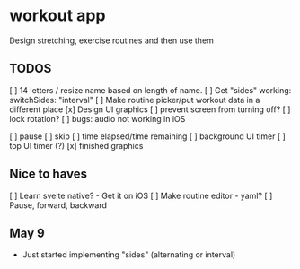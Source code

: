# workout app 
Design stretching, exercise routines and then use them


## TODOS
[ ] 14 letters / resize name based on length of name. 
[ ] Get "sides" working: switchSides: "interval"
[ ] Make routine picker/put workout data in a different place
[x] Design UI graphics
[ ] prevent screen from turning off?
[ ] lock rotation? 
[ ] bugs: audio not working in iOS

[ ] pause
[ ] skip
[ ] time elapsed/time remaining
[ ] background UI timer
[ ] top UI timer (?)
[x] finished graphics
 
## Nice to haves
[ ] Learn svelte native? - Get it on iOS 
[ ] Make routine editor - yaml? 
[ ] Pause, forward, backward

 ## May 9
 - Just started implementing "sides" (alternating or interval) 
 